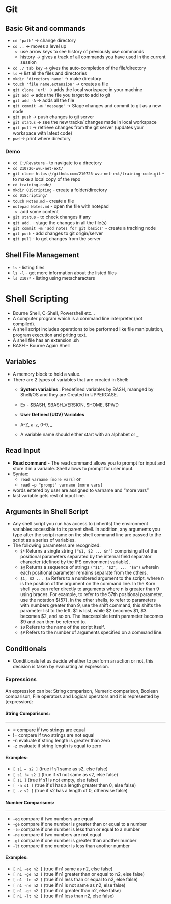 # Git
## Basic Git and commands
- `cd 'path'` -> change directory
- `cd ..` -> moves a level up
	- use arrow keys to see history of previously use commands
	- history -> gives a track of all commands you have used in the current session
- `cd ./ tab key` -> gives the auto-completion of the file/directory
- `ls` -> list all the files and directories
- `mkdir 'directory name'` -> make directory
- `touch 'file name.extension'` -> creates a file
- `git clone 'url'` -> adds the local workspace in your machine
- `git add` -> adds the file you target to add to git
- `git add -A` -> adds all the file
- `git commit -m 'message'` -> Stage changes and commit to git as a new node
- `git push` -> push changes to git server
- `git status` -> see the new tracks/ changes made in local workspace
- `git pull` -> retrieve changes from the git server (updates your workspace with latest code)
- `pwd` -> print where directory

### Demo
- `cd C:/Revature`   - to navigate to a directory
- `cd 210726-wvu-net-ext/`
- `git clone https://github.com/210726-wvu-net-ext/training-code.git` - to make a local copy of the repo
- `cd training-code/`
- `mkdir 01Scripting` - create a folder/directory
- `cd 01Scripting/`
- `touch Notes.md` - create a file
- `notepad Notes.md` - open the file with notepad
	- add some content
- `git statu`s - to check changes if any
- `git add` . - stage the changes in all the file(s)
- `git commit -m 'add notes for git basics'` - create a tracking node
- `git push` - add changes to git origin/server
- `git pull` - to get changes from the server

## Shell File Management
- `ls`  - listing files
- `ls -l` - get more information about the listed files
- `ls 2107*` - listing using metacharacters


# Shell Scripting 
- Bourne Shell, C-Shell, Powershell etc...
- A computer program which is a command line interpreter (not compiled).
- A shell script includes operations to be performed like file manipulation, program execution and priting text.
- A shell file has an extension .sh
- BASH - Bourne Again Shell

## Variables 
- A memory block to hold a value.
- There are 2 types of variables that are created in Shell:
	- **System variables** : Predefined variables by BASH, maanged by Shell/OS and they are Created in UPPERCASE.
	- Ex - $BASH, $BASH_VERSION, $HOME, $PWD

	- **User Defined (UDV) Variables**
	- A-Z, a-z, 0-9, _
	- A variable name should either start with an alphabet or _

## Read Input 
- **Read command** - The read command allows you to prompt for input and store it in a variable. Shell allows to prompt for user input.
- Syntax: 
	- `read varname [more vars]` 
			or
	- `read –p "prompt" varname [more vars]`
- words entered by user are assigned to varname and “more vars”
- last variable gets rest of input line.

## Arguments in Shell Script
- Any shell script you run has access to (inherits) the environment variables accessible to its parent shell. In addition, any arguments you type after the script name on the shell command line are passed to the script as a series of variables.
- The following parameters are recognized:
	- `$*` Returns a single string `("$1, $2 ... $n")` comprising all of the positional parameters separated by the internal field separator character (defined by the IFS environment variable).
	- `$@` Returns a sequence of strings `("$1", "$2", ... "$n")` wherein each positional parameter remains separate from the others.
	- `$1, $2 ... $n` Refers to a numbered argument to the script, where n is the position of the argument on the command line. In the Korn shell you can refer directly to arguments where n is greater than 9 using braces. For example, to refer to the 57th positional parameter, use the notation ${57}. In the other shells, to refer to parameters with numbers greater than 9, use the shift command; this shifts the parameter list to the left. $1 is lost, while $2 becomes $1, $3 becomes $2, and so on. The inaccessible tenth parameter becomes $9 and can then be referred to.
	- `$0` Refers to the name of the script itself.
	- `$#` Refers to the number of arguments specified on a command line.

## Conditionals
- Conditionals let us decide whether to perform an action or not, this decision is taken by evaluating an expression.

### Expressions 
An expression can be: String comparison, Numeric comparison, Boolean comparison, File operators and Logical operators and it is represented by [expression]:
#### String Comparisons:  
---------------------------------
- =  compare if two strings are equal
- !=  compare if two strings are not equal
- -n  evaluate if string length is greater than zero
- -z  evaluate if string length is equal to zero 

#### Examples: 
- `[ s1 = s2 ]`  (true if s1 same as s2, else false)
- `[ s1 != s2 ]`  (true if s1 not same as s2, else false)
- `[ s1 ]`   (true if s1 is not empty, else false)
- `[ -n s1 ]`   (true if s1 has a length greater then 0, else false)
- `[ -z s2 ]`   (true if s2 has a length of 0, otherwise false)

#### Number Comparisons: 
------------------------------------
- `-eq` compare if two numbers are equal
- `-ge` compare if one number is greater than or equal to a number
- `-le`  compare if one number is less than or equal to a number
- `-ne`  compare if two numbers are not equal
- `-gt`  compare if one number is greater than another number
- `-lt`  compare if one number is less than another number 

#### Examples: 
- `[ n1 -eq n2 ]`  (true if n1 same as n2, else false)
- `[ n1 -ge n2 ]`  (true if n1 greater than or equal to n2, else false)
- `[ n1 -le n2 ]`  (true if n1 less than or equal to n2, else false)
- `[ n1 -ne n2 ]`  (true if n1 is not same as n2, else false)
- `[ n1 -gt n2 ]`  (true if n1 greater than n2, else false)
- `[ n1 -lt n2 ]`  (true if n1 less than n2, else false)